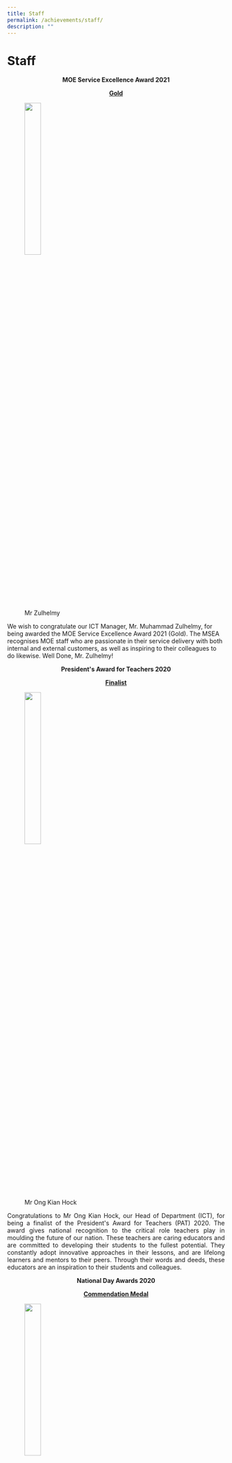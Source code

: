 ```yaml
---
title: Staff
permalink: /achievements/staff/
description: ""
---
```

# Staff

<p style="text-align: center;"><b>MOE Service Excellence Award 2021</b></p>

<p style="text-align: center;"><u><b>Gold</b></u></p>

<figure>
	<img src="/images/Achievements/Staff/zulhelmy.jpg"
     style="width:30%">
<figcaption>
	Mr Zulhelmy
	</figcaption>
</figure>

We wish to congratulate our ICT Manager, Mr. Muhammad Zulhelmy, for being awarded the MOE Service Excellence Award 2021 (Gold). The MSEA recognises MOE staff who are passionate in their service delivery with both internal and external customers, as well as inspiring to their colleagues to do likewise. Well Done, Mr. Zulhelmy!

<p style="text-align: center;"><b>President's Award for Teachers 2020</b></p>

<p style="text-align: center;"><u><b>Finalist</b></u></p>

<figure>
	<img src="/images/Achievements/Staff/Alfred.jpg"
     style="width:30%">
<figcaption>
	Mr Ong Kian Hock
	</figcaption>
</figure>

<p style="text-align: justify;">Congratulations to Mr Ong Kian Hock, our Head of Department (ICT), for being a finalist of the President's Award for Teachers (PAT) 2020. The award gives national recognition to the critical role teachers play in moulding the future of our nation. These teachers are caring educators and are committed to developing their students to the fullest potential. They constantly adopt innovative approaches in their lessons, and are lifelong learners and mentors to their peers. Through their words and deeds, these educators are an inspiration to their students and colleagues.</p>

<p style="text-align: center;"><b>National Day Awards 2020</b></p>

<p style="text-align: center;"><u><b>Commendation Medal</b></u></p>

<figure>
	<img src="/images/Achievements/Staff/Mr%20Arivalagan%20S_o%20Rajangam.jpg"
     style="width:30%">
<figcaption>
	Mr Arivalagan
	</figcaption>
</figure>

<p style="text-align: justify;">Congratulations to Mr Arivalagan for being awarded the Commendation Medal at the National Day Awards 2020! The Commendation Medal is awarded to public officers who have distinguished themselves through commendable performance and conduct, or significant efficiency, competence and devotion to duty. We thank him for his exceptional work in teaching and leading fellow teachers all these years and look forward to his continuous contributions to education.</p>


<p style="text-align: center;"><u><b>Long Service Medal</b></u></p>

<figure>
	<img src="/images/Achievements/Staff/Mdm%20Nur%20Jannah%20Bte%20Juri.jpg"
     style="width:30%">
<figcaption>
	Mdm Nur Jannah bte Juri
	</figcaption>
</figure>

<p style="text-align: justify;">Congratulations to Mdm Nur Jannah bte Juri for being awarded the Long Service Medal! The Long Service Medal is awarded to public service officers who are of irreproachable character and have completed at least 25 years of service in the public service. We thank her for their dedication and 25 years of service to education.</p>

<p style="text-align: center;"><b>Staff Platinum Award</b></p>

The Staff Platinum Award is a school based award bestowed upon our school staff, by fellow Greenridge staff. It is a platform to recognise and affirm our staff who best embody and display the GRPS values. We would like to congratulate the 2019 Staff Platinum Award recipients.

| <u><b>Most Gracious Staff</b></u>   | <u><b>Most Responsible Staff</b></u>  | <u><b>Most Public-spirited Staff</b></u>   |
|-------------------------------|----------------------------------|------------------------------|
| ![](/images/Achievements/Staff/Ms%20Nor%20Umniyati%20Bte%20Ali.jpg)<br>NOR UMNIYATI BTE ALI | ![](/images/Achievements/Staff/Mdm%20Rohaini%20Bte%20Yahya.jpg)<br>ROHAINI BTE YAHYA           | ![](/images/Achievements/Staff/Mdm%20Ang%20Lor%20Nah.jpg)<br>ANG LOR NAH             |
| ![](/images/Achievements/Staff/Miss%20Ang%20Him%20Lui.jpg)<br>ANG HIM LUI              | ![](/images/Achievements/Staff/Mdm%20Farah%20Filza%20Bte%20Muhammad%20Rajaie.jpg)<br>FARAH FILZA BTE MUHD RAJAIE | ![](/images/Achievements/Staff/Ms%20Tan%20Swee%20Leng%20Sharon.jpg) <br>TAN SWEE LENG SHARON   |
| ![](/images/Achievements/Staff/Miss%20Lek%20Soi%20Moi%20Sally.jpg)<br>LEK SOI MOI SALLY        | ![](/images/Achievements/Staff/Miss%20Sim%20Siok%20Hoon.jpg)<br>SIM SIOK HOON               | ![](/images/Achievements/Staff/Mr%20Muhammad%20Khairon%20Bin%20Yunus.jpg) <br>MUHD KHAIRON BIN YUNUS |

<p style="text-align: center;"><b>Caring Teacher Awards 2020</b></p>

<img src="/images/Achievements/Staff/CTA2020.png"
     style="width:30%">

Awarded by NIE, the Caring Teacher Awards (CTA) pays tribute to teachers in our schools who go beyond the call of duty for the holistic development of their students and ensure their charges grow up to be confident and independent learners for our nation. The winners in our school are:

|                          |                    |                    |
|--------------------------|--------------------|--------------------|
| ![](/images/Achievements/Staff/Miss%20Loh%20Shi%20Ting.jpg)Ms Loh Shi Ting <br> | ![](/images/Achievements/Staff/Ms%20Adene%20Chua%20Yuen%20Yee.jpg)Ms Adene Chua  | ![](/images/Achievements/Staff/Miss%20Ang%20Him%20Lui.jpg)Ms Ang Him Lui |

|                              |                                   |
|------------------------------|-----------------------------------|
|  ![](/images/Achievements/Staff/Mdm%20Jayarani%20Selvaraju.jpg)Mdm Jayarani Selvaraju | ![](/images/Achievements/Staff/Mr%20Muhammad%20Khairon%20Bin%20Yunus.jpg)Mr Muhammad Khairon Bin Yunu |

<p style="text-align: center;"><b>National Day Awards 2019</b></p>

<p style="text-align: center;"><u><b>Commendation Medal</b></u></p>

<figure>
	<img src="/images/Achievements/Staff/Ms%20Ong%20Ai%20Leng.jpg"
     style="width:30%">
<figcaption>
	Ms Ong Ai Leng
	</figcaption>
</figure>

<p style="text-align: justify;">Congratulations to Miss Ong Ai Leng for being awarded the Commendation Medal at the National Day Awards 2019! The Commendation Medal is awarded to public officers who have distinguished themselves through commendable performance and conduct, or significant efficiency, competence and devotion to duty. We thank her for her exceptional work in teaching and leading fellow teachers all these years and look forward to her continuous contributions to education.</p>

<p style="text-align: center;"><u><b>Long Service Medal</b></u></p>

|           |             |        |              |
|--------------------------------------|-------------------------------------|--------------------------------|----------------------------------|
| ![](/images/Achievements/Staff/Mr%20Mohd%20Ramdan%20%20Bin%20Mohd%20Mahpol.jpg)Mr Mohd Ramdan Bin Mohd Mahpol | ![](/images/Achievements/Staff/Florence.jpg)Mdm Florence Ng Yoke Chan  | ![](/images/Achievements/Staff/Mdm%20Zuleha%20Bte%20Abdullah.jpg)Mdm Zuleha Binte Abdullah | ![](/images/Achievements/Staff/Mdm%20Shanthi%20Devi.jpg)Mdm Shanthi Devi D/O Rangasamy  |


<p style="text-align: justify;">Congratulations to Mr Mohd Ramdan Bin Mohd Mahpol, Mdm Florence Ng Yoke Chan, Mdm Zuleha Binte Abdullah and Mdm Shanthi Devi d/o Rangasamy for being awarded the Long Service Medal! The Long Service Medal is awarded to public service officers who are of irreproachable character and have completed at least 25 years of service in the public service. We thank them for their dedication and 25 years of service to education.</p>

![](/images/Achievements/Staff/Mr_Shahrin_PAT.png)

![](/images/Achievements/Staff/NDA2017_Pek_Shu_San.jpg)

![](/images/Achievements/Staff/NDA2016-Ang_Lor_Nah.jpg)

<p style="text-align: center;"><u><b>MOE Service Excellence Award 2017</b></u></p>
  

Miss Shimmie Ramachandran (Silver)

Miss Junainah Binte Sadar (Silver)

Miss Noorhayati Bte Mahmood Khan@ Yats Khan (Silver)

Mr Muhammad Irsadi Bin Munaris (Silver)

Ms Sim Siok Hoon (Silver)

Ms Nor Umniyati Binte Ali (Silver)

Mdm Siti Maimunah Binte Wahub (Silver)

Mdm Rohaini bte Yahya (Silver)

Mr Ramli B Md Said (Silver)